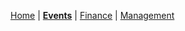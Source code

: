 [Home](https://fishbiscuit.github.io/student_initiatives_prototype/) | [**Events**](events.md) | [Finance](finance.md) | [Management](management.md)
